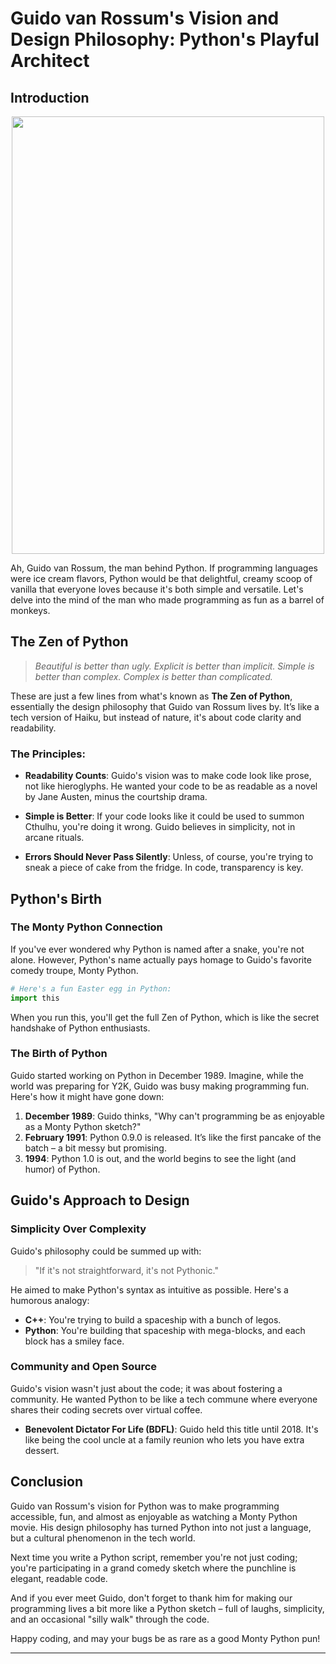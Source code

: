# Guido van Rossum's Vision and Design Philosophy: Python's Playful Architect

## Introduction

<p align=center><img src="https://upload.wikimedia.org/wikipedia/commons/6/66/Guido_van_Rossum_OSCON_2006.jpg" width=500 height=700></p>

Ah, Guido van Rossum, the man behind Python. If programming languages were ice cream flavors, Python would be that delightful, creamy scoop of vanilla that everyone loves because it's both simple and versatile. Let's delve into the mind of the man who made programming as fun as a barrel of monkeys.

## The Zen of Python

> _Beautiful is better than ugly.
> Explicit is better than implicit.
> Simple is better than complex.
> Complex is better than complicated._

These are just a few lines from what's known as **The Zen of Python**, essentially the design philosophy that Guido van Rossum lives by. It’s like a tech version of Haiku, but instead of nature, it's about code clarity and readability.

### The Principles:

- **Readability Counts**: Guido's vision was to make code look like prose, not like hieroglyphs. He wanted your code to be as readable as a novel by Jane Austen, minus the courtship drama.

- **Simple is Better**: If your code looks like it could be used to summon Cthulhu, you're doing it wrong. Guido believes in simplicity, not in arcane rituals.

- **Errors Should Never Pass Silently**: Unless, of course, you're trying to sneak a piece of cake from the fridge. In code, transparency is key.

## Python's Birth

### The Monty Python Connection

If you've ever wondered why Python is named after a snake, you're not alone. However, Python's name actually pays homage to Guido's favorite comedy troupe, Monty Python.

```python
# Here's a fun Easter egg in Python:
import this
```

When you run this, you'll get the full Zen of Python, which is like the secret handshake of Python enthusiasts.

### The Birth of Python

Guido started working on Python in December 1989. Imagine, while the world was preparing for Y2K, Guido was busy making programming fun. Here's how it might have gone down:

1. **December 1989**: Guido thinks, "Why can't programming be as enjoyable as a Monty Python sketch?"
2. **February 1991**: Python 0.9.0 is released. It’s like the first pancake of the batch – a bit messy but promising.
3. **1994**: Python 1.0 is out, and the world begins to see the light (and humor) of Python.

## Guido's Approach to Design

### Simplicity Over Complexity

Guido's philosophy could be summed up with:

> "If it's not straightforward, it's not Pythonic."

He aimed to make Python's syntax as intuitive as possible. Here's a humorous analogy:

- **C++**: You're trying to build a spaceship with a bunch of legos.
- **Python**: You're building that spaceship with mega-blocks, and each block has a smiley face.

### Community and Open Source

Guido's vision wasn't just about the code; it was about fostering a community. He wanted Python to be like a tech commune where everyone shares their coding secrets over virtual coffee.

- **Benevolent Dictator For Life (BDFL)**: Guido held this title until 2018. It's like being the cool uncle at a family reunion who lets you have extra dessert.

## Conclusion

Guido van Rossum's vision for Python was to make programming accessible, fun, and almost as enjoyable as watching a Monty Python movie. His design philosophy has turned Python into not just a language, but a cultural phenomenon in the tech world.

Next time you write a Python script, remember you're not just coding; you're participating in a grand comedy sketch where the punchline is elegant, readable code.

And if you ever meet Guido, don't forget to thank him for making our programming lives a bit more like a Python sketch – full of laughs, simplicity, and an occasional "silly walk" through the code.

Happy coding, and may your bugs be as rare as a good Monty Python pun!

---
